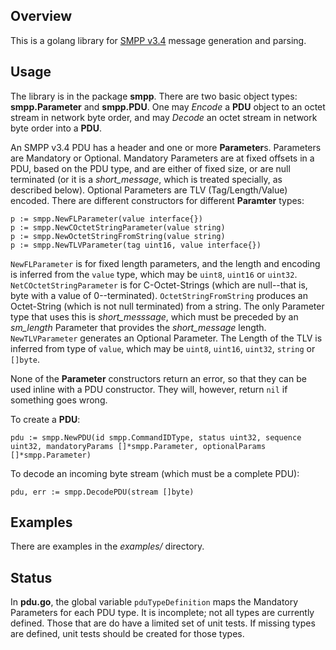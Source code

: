 ## Overview

This is a golang library for [SMPP v3.4](http://opensmpp.org/specs/SMPP_v3_4_Issue1_2.pdf) message generation and parsing.

## Usage

The library is in the package **smpp**.  There are two basic object types: **smpp.Parameter** and **smpp.PDU**.  One may *Encode* a **PDU** object to an octet stream in network byte order, and may *Decode* an octet stream in network byte order into a **PDU**.

An SMPP v3.4 PDU has a header and one or more **Parameter**s.  Parameters are Mandatory or Optional.  Mandatory Parameters are at fixed offsets in a PDU, based on the PDU type, and are either of fixed size, or are null terminated (or it is a _short_message_, which is treated specially, as described below).  Optional Parameters are TLV (Tag/Length/Value) encoded.  There are different constructors for different **Paramter** types:

```golang
p := smpp.NewFLParameter(value interface{})
p := smpp.NewCOctetStringParameter(value string)
p := smpp.NewOctetStringFromString(value string)
p := smpp.NewTLVParameter(tag uint16, value interface{})
```

`NewFLParameter` is for fixed length parameters, and the length and encoding is inferred from the `value` type, which may be `uint8`, `uint16` or `uint32`.  `NetCOctetStringParameter` is for C-Octet-Strings (which are null--that is, byte with a value of 0--terminated).  `OctetStringFromString` produces an Octet-String (which is not null terminated) from a string.  The only Parameter type that uses this is _short_messsage_, which must be preceded by an _sm_length_ Parameter that provides the _short_message_ length.  `NewTLVParameter` generates an Optional Parameter.  The Length of the TLV is inferred from type of `value`, which may be `uint8`, `uint16`, `uint32`, `string` or `[]byte`.

None of the **Parameter** constructors return an error, so that they can be used inline with a PDU constructor.  They will, however, return `nil` if something goes wrong.

To create a **PDU**:

```golang
pdu := smpp.NewPDU(id smpp.CommandIDType, status uint32, sequence uint32, mandatoryParams []*smpp.Parameter, optionalParams []*smpp.Parameter)
```

To decode an incoming byte stream (which must be a complete PDU):

```golang
pdu, err := smpp.DecodePDU(stream []byte)
```

## Examples

There are examples in the *examples/* directory.

## Status

In **pdu.go**, the global variable `pduTypeDefinition` maps the Mandatory Parameters for each PDU type.  It is incomplete; not all types are currently defined.  Those that are do have a limited set of unit tests.  If missing types are defined, unit tests should be created for those types.
